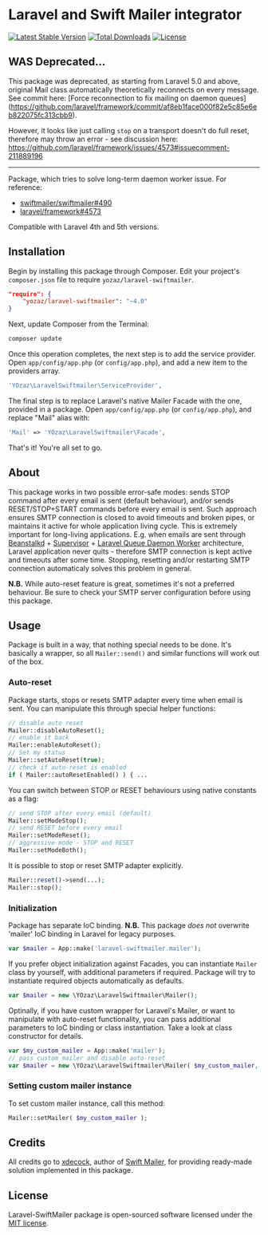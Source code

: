 # Laravel and Swift Mailer integrator

[![Latest Stable Version](https://poser.pugx.org/YOzaz/Laravel-SwiftMailer/v/stable.svg)](https://packagist.org/packages/yozaz/laravel-swiftmailer)
[![Total Downloads](https://poser.pugx.org/YOzaz/Laravel-SwiftMailer/downloads.svg)](https://packagist.org/packages/yozaz/laravel-swiftmailer)
[![License](https://poser.pugx.org/YOzaz/Laravel-SwiftMailer/license.svg)](https://packagist.org/packages/yozaz/laravel-swiftmailer)

## WAS Deprecated...

This package was deprecated, as starting from Laravel 5.0 and above, original Mail class automatically theoretically reconnects on every message. See commit here: [Force reconnection to fix mailing on daemon queues] (https://github.com/laravel/framework/commit/af8eb1face000f82e5c85e6eb822075fc313cbb9).

However, it looks like just calling `stop` on a transport doesn't do full reset, therefore may throw an error - see discussion here:
https://github.com/laravel/framework/issues/4573#issuecomment-211889196

---

Package, which tries to solve long-term daemon worker issue.
For reference:

* [swiftmailer/swiftmailer#490](https://github.com/swiftmailer/swiftmailer/issues/490)
* [laravel/framework#4573](https://github.com/laravel/framework/issues/4573)

Compatible with Laravel 4th and 5th versions.

## Installation

Begin by installing this package through Composer. Edit your project's `composer.json` file to require `yozaz/laravel-swiftmailer`.

```json
"require": {
	"yozaz/laravel-swiftmailer": "~4.0"
}
```

Next, update Composer from the Terminal:

```bash
composer update
```

Once this operation completes, the next step is to add the service provider. Open `app/config/app.php` (or `config/app.php`), and add a new item to the providers array.

```php
'YOzaz\LaravelSwiftmailer\ServiceProvider',
```

The final step is to replace Laravel's native Mailer Facade with the one, provided in a package. Open `app/config/app.php` (or `config/app.php`), and replace "Mail" alias with:

```php
'Mail' => 'YOzaz\LaravelSwiftmailer\Facade',
```

That's it! You're all set to go.

## About

This package works in two possible error-safe modes: sends STOP command after every email is sent (default behaviour), and/or sends RESET/STOP+START commands before every email is sent. Such approach ensures SMTP connection is closed to avoid timeouts and broken pipes, or maintains it active for whole application living cycle.
This is extremely important for long-living applications. E.g. when emails are sent through [Beanstalkd](https://github.com/kr/beanstalkd) + [Supervisor](http://supervisord.org/) + [Laravel Queue Daemon Worker](http://laravel.com/docs/4.2/queues#daemon-queue-worker) architecture, Laravel application never quits - therefore SMTP connection is kept active and timeouts after some time. Stopping, resetting and/or restarting SMTP connection automaticaly solves this problem in general.

**N.B.** While auto-reset feature is great, sometimes it's not a preferred behaviour. Be sure to check your SMTP server configuration before using this package.

## Usage

Package is built in a way, that nothing special needs to be done. It's basically a wrapper, so all `Mailer::send()` and similar functions will work out of the box.

### Auto-reset

Package starts, stops or resets SMTP adapter every time when email is sent. You can manipulate this through special helper functions:

```php
// disable auto reset
Mailer::disableAutoReset();
// enable it back
Mailer::enableAutoReset();
// Set my status
Mailer::setAutoReset(true);
// check if auto-reset is enabled
if ( Mailer::autoResetEnabled() ) { ...
```

You can switch between STOP or RESET behaviours using native constants as a flag:

```php
// send STOP after every email (default)
Mailer::setModeStop();
// send RESET before every email
Mailer::setModeReset();
// aggressive mode - STOP and RESET
Mailer::setModeBoth();
```

It is possible to stop or reset SMTP adapter explicitly.

```php
Mailer::reset()->send(...);
Mailer::stop();
```

### Initialization

Package has separate IoC binding. **N.B.** This package _does not_ overwrite 'mailer' IoC binding in Laravel for legacy purposes.

```php
var $mailer = App::make('laravel-swiftmailer.mailer');
```

If you prefer object initialization against Facades, you can instantiate `Mailer` class by yourself, with additional parameters if required. Package will try to instantiate required objects automatically as defaults.

```php
var $mailer = new \YOzaz\LaravelSwiftmailer\Mailer();
```

Optinally, if you have custom wrapper for Laravel's Mailer, or want to manipulate with auto-reset functionality, you can pass additional parameters to IoC binding or class instantiation. Take a look at class constructor for details.

```php
var $my_custom_mailer = App::make('mailer');
// pass custom mailer and disable auto-reset
var $mailer = new \YOzaz\LaravelSwiftmailer\Mailer( $my_custom_mailer, false );
```

### Setting custom mailer instance

To set custom mailer instance, call this method:

```php
Mailer::setMailer( $my_custom_mailer );
```

## Credits

All credits go to [xdecock](https://github.com/xdecock), author of [Swift Mailer](https://github.com/xdecock/swiftmailer), for providing ready-made solution implemented in this package.

## License

Laravel-SwiftMailer package is open-sourced software licensed under the [MIT license](http://opensource.org/licenses/MIT).

